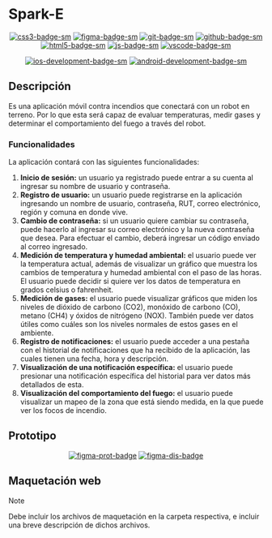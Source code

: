 # Spark-E

<div align="center">

[![css3-badge-sm]][css3-web]
[![figma-badge-sm]][figma-web]
[![git-badge-sm]][git-web]
[![github-badge-sm]][github-web]
[![html5-badge-sm]][html5-web]
[![js-badge-sm]][js-web]
[![vscode-badge-sm]][vscode-web]    

[![ios-development-badge-sm]][ios-development-web] [![android-development-badge-sm]][android-development-web]

</div>

## Descripción

Es una aplicación móvil contra incendios que conectará con un robot en terreno. Por lo que esta será capaz de evaluar temperaturas, medir
gases y determinar el comportamiento del fuego a través del robot.


### Funcionalidades

La aplicación contará con las siguientes funcionalidades:
<div>
    <ol>
        <li><strong>Inicio de sesión:</strong> un usuario ya registrado puede entrar a su cuenta al ingresar su nombre de usuario y contraseña.</li>
        <li><strong>Registro de usuario:</strong> un usuario puede registrarse en la aplicación ingresando un nombre de usuario, contraseña, RUT, correo electrónico, región y comuna en donde vive.</li>
        <li><strong>Cambio de contraseña:</strong> si un usuario quiere cambiar su contraseña, puede hacerlo al ingresar su correo electrónico y la nueva contraseña que desea. Para efectuar el cambio, deberá ingresar un código enviado al correo ingresado.</li>
        <li><strong>Medición de temperatura y humedad ambiental:</strong> el usuario puede ver la temperatura actual, además de visualizar un gráfico que muestra los cambios de temperatura y humedad ambiental con el paso de las horas. El usuario puede decidir si quiere ver los datos de temperatura en grados celsius o fahrenheit.</li>
        <li><strong>Medición de gases:</strong> el usuario puede visualizar gráficos que miden los niveles de dióxido de carbono (CO2), monóxido de carbono (CO), metano (CH4) y óxidos de nitrógeno (NOX). También puede ver datos útiles como cuáles son los niveles normales de estos gases en el ambiente.</li>
        <li><strong>Registro de notificaciones:</strong> el usuario puede acceder a una pestaña con el historial de notificaciones que ha recibido de la aplicación, las cuales tienen una fecha, hora y descripción.</li>
        <li><strong>Visualización de una notificación específica:</strong> el usuario puede presionar una notificación específica del historial para ver datos más detallados de esta.</li>
        <li><strong>Visualización del comportamiento del fuego:</strong> el usuario puede visualizar un mapeo de la zona que está siendo medida, en la que puede ver los focos de incendio.</li>
    </ol>

</div>

## Prototipo

<div align="center">

[![figma-prot-badge]][figma-prot-url] [![figma-dis-badge]][figma-dis-url]

</div>

## Maquetación web

> [!NOTE]
> Debe incluir los archivos de maquetación en la carpeta respectiva, e incluir una breve descripción de dichos archivos.

[js-badge-sm]: https://img.shields.io/badge/JavaScript-F7DF1E?logo=javascript&logoColor=000&style=flat
[js-web]: https://developer.mozilla.org/es/docs/Web/JavaScript

[html5-badge-sm]: https://img.shields.io/badge/HTML5-E34F26?logo=html5&logoColor=fff&style=flat
[html5-web]: https://developer.mozilla.org/es/docs/Web/HTML

[css3-badge-sm]: https://img.shields.io/badge/CSS3-1572B6?logo=css3&logoColor=fff&style=flat
[css3-web]: https://developer.mozilla.org/es/docs/Web/CSS

[git-badge-sm]: https://img.shields.io/badge/Git-F05032?logo=git&logoColor=fff&style=flat
[git-web]: https://git-scm.com/

[github-badge-sm]: https://img.shields.io/badge/GitHub-181717?logo=github&logoColor=fff&style=flat
[github-web]: https://github.com

[vscode-badge-sm]: https://img.shields.io/badge/Visual_Studio_Code-007ACC?logo=visual-studio-code&logoColor=fff&style=flat
[vscode-web]: https://code.visualstudio.com/

[figma-badge-sm]: https://img.shields.io/badge/Figma-F24E1E?logo=figma&logoColor=fff&style=flat
[figma-web]: https://www.figma.com/

[ios-development-badge-sm]: https://img.shields.io/badge/iOS_Development-000000?logo=ios&logoColor=fff&style=flat
[ios-development-web]: https://developer.apple.com/ios/

[android-development-badge-sm]: https://img.shields.io/badge/Android_Development-3DDC84?logo=android&logoColor=fff&style=flat
[android-development-web]: https://developer.android.com/

[figma-prot-badge]: https://img.shields.io/badge/Ver%20prototipo%20en%20Figma-F24E1E?logo=figma&logoColor=fff&style=flat
[figma-prot-url]: https://www.figma.com/proto/krZhYfUssLbpTnOeafrROC/Untitled?type=design&node-id=1-3393&t=f8BW1F2jc4cwoQrT-1&scaling=scale-down&page-id=0%3A1&starting-point-node-id=1%3A3393&mode=design

[figma-dis-badge]: https://img.shields.io/badge/Ver%20diseño%20UI%20en%20Figma-F24E1E?logo=figma&logoColor=fff&style=flat
[figma-dis-url]: https://www.figma.com/file/krZhYfUssLbpTnOeafrROC/Untitled?type=design&node-id=0%3A1&mode=design&t=XRdykLS5deHCnw6R-1
